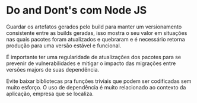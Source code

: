 # Do and Dont's com Node JS

Guardar os artefatos gerados pelo build para manter um versionamento consistente entre as builds geradas, isso mostra o seu valor em situações nas quais pacotes foram atualizados e quebraram e é necessário retorna produção para uma versão estável e funcional.

É importante ter uma regularidade de atualizações dos pacotes para se prevenir de vulnerabilidades e mitigar o impacto das migrações entre versões majors de suas dependência.

Evite baixar bibliotecas pra funções triviais que podem ser codificadas sem muito esforço. O uso de dependência é muito relacionado ao contexto da aplicação, empresa que se localiza.
